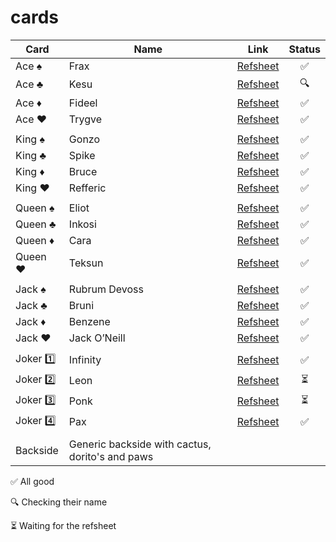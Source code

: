 # cards

| Card        | Name           | Link  | Status  |
| ------------- | ------------- | ----- | :-----: |
| Ace ♠️ | Frax | [Refsheet](../main/refsheets/frax.png) | ✅ |
| Ace ♣️ | Kesu | [Refsheet](../main/refsheets/kesu.png) | 🔍 |
| Ace ♦️ | Fideel | [Refsheet](../main/refsheets/fideel.png) | ✅ |
| Ace ♥️ | Trygve | [Refsheet](../main/refsheets/trygve.png) | ✅ |
|  |  |  |  |
| King ♠️ | Gonzo | [Refsheet](../main/refsheets/gonzo.png) | ✅ |
| King ♣️ | Spike | [Refsheet](../main/refsheets/spike.png) | ✅ |
| King ♦️ | Bruce | [Refsheet](../main/refsheets/bruce.png) | ✅ |
| King ♥️ | Refferic | [Refsheet](../main/refsheets/refferic.png) | ✅ |
|  |  |  |  |
| Queen ♠️ | Eliot | [Refsheet](../main/refsheets/eliot.png) | ✅ |
| Queen ♣️ | Inkosi | [Refsheet](../main/refsheets/inkosi.png) | ✅ |
| Queen ♦️ | Cara | [Refsheet](../main/refsheets/cara.png) | ✅ |
| Queen ♥️ | Teksun | [Refsheet](../main/refsheets/teksun.png) | ✅ |
|  |  |  |  |
| Jack ♠️ | Rubrum Devoss | [Refsheet](../main/refsheets/rubrum.png) | ✅ |
| Jack ♣️ | Bruni | [Refsheet](../main/refsheets/bruni.png) | ✅ |
| Jack ♦️ | Benzene | [Refsheet](../main/refsheets/benzene.png) | ✅ |
| Jack ♥️ | Jack O’Neill | [Refsheet](../main/refsheets/jack.png) | ✅ |
|  |  |  |  |
| Joker 1️⃣ | Infinity | [Refsheet](../main/refsheets/infinity.png) | ✅ |
| Joker 2️⃣ | Leon | [Refsheet](../main/refsheets/leon.png) | ⏳ |
| Joker 3️⃣ | Ponk | [Refsheet](../main/refsheets/ponk.png) | ⏳ |
| Joker 4️⃣ | Pax | [Refsheet](../main/refsheets/pax.png) | ✅ |
|  |  |  |  |
| Backside | Generic backside with cactus, dorito's and paws | | |

✅ All good

🔍 Checking their name

⏳ Waiting for the refsheet
